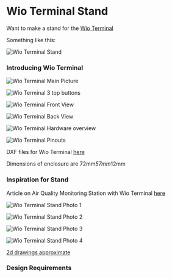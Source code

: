 # Wio Terminal Stand

Want to make a stand for the [Wio Terminal](https://wiki.seeedstudio.com/Wio-Terminal-Getting-Started/)

Something like this:

![Wio Terminal Stand](https://github.com/raspberrypisig/WioTerminalStand/raw/main/wioterminalstand.jpg)

### Introducing Wio Terminal

![Wio Terminal Main Picture](https://raw.githubusercontent.com/raspberrypisig/WioTerminalStand/main/Wio-Terminal-Wiki.jpg)

![Wio Terminal 3 top buttons](https://raw.githubusercontent.com/raspberrypisig/WioTerminalStand/main/9f4f232c-bf35-4760-9632-3bfb700fe628.jpg.webp)

![Wio Terminal Front View](https://raw.githubusercontent.com/raspberrypisig/WioTerminalStand/main/d29ad698-3c97-4c7c-bce5-76ba3850b01b.jpg.webp)

![Wio Terminal Back View](https://raw.githubusercontent.com/raspberrypisig/WioTerminalStand/main/6dbb6699-4e27-4dd6-be35-d4b662d40ea6.jpg.webp)

![Wio Terminal Hardware overview](https://raw.githubusercontent.com/raspberrypisig/WioTerminalStand/main/WioT-Hardware-Overview.png)

![Wio Terminal Pinouts](https://github.com/raspberrypisig/WioTerminalStand/raw/main/WioT-Pinout.jpg)

DXF files for Wio Terminal [here](https://wiki.seeedstudio.com/Wio-Terminal-Getting-Started/#resources)

Dimensions of enclosure are 72mm*57mm*12mm

### Inspiration for Stand

Article on Air Quality Monitoring Station with Wio Terminal [here]()

![Wio Terminal Stand Photo 1](https://raw.githubusercontent.com/raspberrypisig/WioTerminal/master/resources/photo1.jpg)

![Wio Terminal Stand Photo 2](https://raw.githubusercontent.com/raspberrypisig/WioTerminalStand/main/photo_2020-09-06_09-17-46_tfZrVfanUV.jpg)

![Wio Terminal Stand Photo 3](https://raw.githubusercontent.com/raspberrypisig/WioTerminalStand/main/photo_2020-09-06_09-17-49_nZvhcYjzYV.jpg)

![Wio Terminal Stand Photo 4](https://raw.githubusercontent.com/raspberrypisig/WioTerminalStand/main/photo_2020-09-06_09-17-49_(2)_yGJTb0UMWO.jpg)

[2d drawings approximate](https://github.com/raspberrypisig/WioTerminalStand/blob/main/wioterminalstand2d%20Drawing%20v4.pdf)

### Design Requirements



